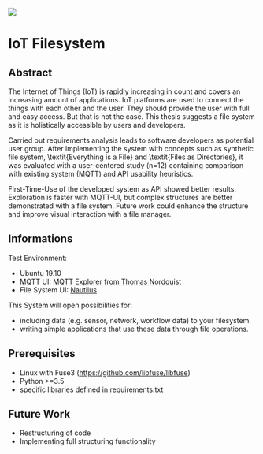 ![](https://github.com/th-os/iotfs/workflows/IoTFS/badge.svg)

# IoT Filesystem

## Abstract

The Internet of Things (IoT) is rapidly increasing in count and covers an increasing amount of applications. IoT platforms are used to connect the things with each other and the user. They should provide the user with full and easy access. But that is not the case. This thesis suggests  a file system as it is holistically accessible by users and developers.

Carried out requirements analysis leads to software developers as potential user group. After implementing the system with concepts such as synthetic file system, \textit{Everything is a File} and \textit{Files as Directories}, it was evaluated with a user-centered study (n=12) containing comparison with existing system (MQTT) and API usability heuristics.

First-Time-Use of the developed system as API showed better results. Exploration is faster with MQTT-UI, but complex structures are better demonstrated with a file system. Future work could enhance the structure and improve visual interaction with a file manager.


## Informations

Test Environment:
- Ubuntu 19.10
- MQTT UI: [MQTT Explorer from Thomas Nordquist](https://github.com/thomasnordquist/MQTT-Explorer)
- File System UI: [Nautilus](https://en.wikipedia.org/wiki/GNOME_Files)

This System will open possibilities for:
- including data (e.g. sensor, network, workflow data) to your filesystem.
- writing simple applications that use these data through file operations.

## Prerequisites

- Linux with Fuse3 (https://github.com/libfuse/libfuse)
- Python >=3.5
- specific libraries defined in requirements.txt

## Future Work

- Restructuring of code
- Implementing full structuring functionality
